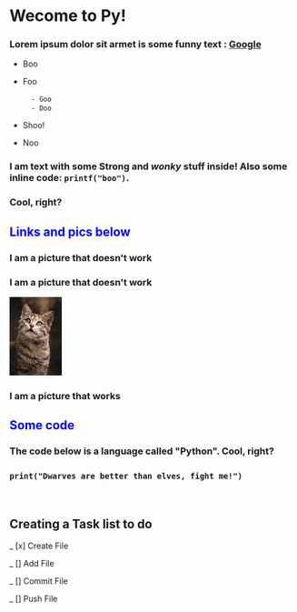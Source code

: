 # Wecome to Py!
### Lorem ipsum dolor sit armet is some funny text : [Google](https://www.google.com/)
+ Boo
+ Foo

        - Goo
        - Doo

+ Shoo!
+ Noo

### I am text with some **Strong** and *wonky* stuff inside! Also some inline code: ```printf("boo")```.
### Cool, right?   
## <span style="color:blue">Links and pics below</span>
### I am a picture that doesn't work

###  I am a picture that doesn't work
![](Cat.png)

### I am a picture that works

## <span style="color:blue"> Some code</span>
### The code below is a language called "Python". Cool, right?
### ```print("Dwarves are better than elves, fight me!")```
​
## Creating a Task list to do
_ [x] Create File

_ [] Add File

_ [] Commit File

_ [] Push File